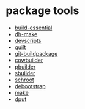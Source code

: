 # package tools

* [build-essential]()
* [dh-make]()
* [devscripts]()
* [quilt]()
* [git-buildpackage]()
* [cowbuilder]()
* [pbuilder]()
* [sbuilder]()
* [schroot]()
* [debootstrap]()
* [make]()
* [dput]()